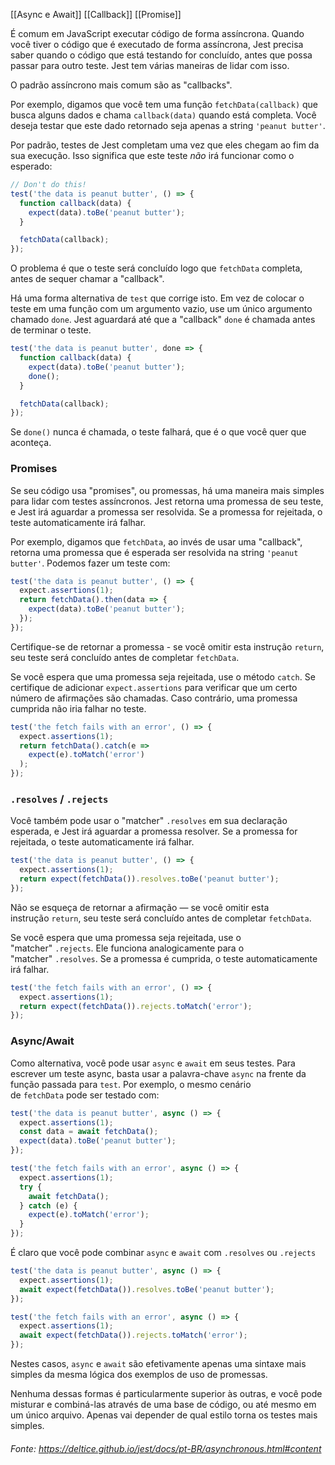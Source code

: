 [[Async e Await]]
[[Callback]]
[[Promise]]


É comum em JavaScript executar código de forma assíncrona. Quando você tiver o código que é executado de forma assíncrona, Jest precisa saber quando o código que está testando for concluído, antes que possa passar para outro teste. Jest tem várias maneiras de lidar com isso.

O padrão assíncrono mais comum são as "callbacks".

  
Por exemplo, digamos que você tem uma função `fetchData(callback)` que busca alguns dados e chama `callback(data)` quando está completa. Você deseja testar que este dado retornado seja apenas a string `'peanut butter'`.

Por padrão, testes de Jest completam uma vez que eles chegam ao fim da sua execução. Isso significa que este teste _não_ irá funcionar como o esperado:

```js
// Don't do this!
test('the data is peanut butter', () => {
  function callback(data) {
    expect(data).toBe('peanut butter');
  }

  fetchData(callback);
});
```

O problema é que o teste será concluído logo que `fetchData` completa, antes de sequer chamar a "callback".

Há uma forma alternativa de `test` que corrige isto. Em vez de colocar o teste em uma função com um argumento vazio, use um único argumento chamado `done`. Jest aguardará até que a "callback" `done` é chamada antes de terminar o teste.

```js
test('the data is peanut butter', done => {
  function callback(data) {
    expect(data).toBe('peanut butter');
    done();
  }

  fetchData(callback);
});
```

Se `done()` nunca é chamada, o teste falhará, que é o que você quer que aconteça.

### Promises

Se seu código usa "promises", ou promessas, há uma maneira mais simples para lidar com testes assíncronos. Jest retorna uma promessa de seu teste, e Jest irá aguardar a promessa ser resolvida. Se a promessa for rejeitada, o teste automaticamente irá falhar.

Por exemplo, digamos que `fetchData`, ao invés de usar uma "callback", retorna uma promessa que é esperada ser resolvida na string `'peanut butter'`. Podemos fazer um teste com:

```js
test('the data is peanut butter', () => {
  expect.assertions(1);
  return fetchData().then(data => {
    expect(data).toBe('peanut butter');
  });
});
```

Certifique-se de retornar a promessa - se você omitir esta instrução `return`, seu teste será concluído antes de completar `fetchData`.

Se você espera que uma promessa seja rejeitada, use o método `catch`. Se certifique de adicionar `expect.assertions` para verificar que um certo número de afirmações são chamadas. Caso contrário, uma promessa cumprida não iria falhar no teste.

```js
test('the fetch fails with an error', () => {
  expect.assertions(1);
  return fetchData().catch(e =>
    expect(e).toMatch('error')
  );
});
```

### `.resolves` / `.rejects` 

Você também pode usar o "matcher" `.resolves` em sua declaração esperada, e Jest irá aguardar a promessa resolver. Se a promessa for rejeitada, o teste automaticamente irá falhar.

```js
test('the data is peanut butter', () => {
  expect.assertions(1);
  return expect(fetchData()).resolves.toBe('peanut butter');
});
```

Não se esqueça de retornar a afirmação — se você omitir esta instrução `return`, seu teste será concluído antes de completar `fetchData`.

Se você espera que uma promessa seja rejeitada, use o "matcher" `.rejects`. Ele funciona analogicamente para o "matcher" `.resolves`. Se a promessa é cumprida, o teste automaticamente irá falhar.

```js
test('the fetch fails with an error', () => {
  expect.assertions(1);
  return expect(fetchData()).rejects.toMatch('error');
});
```

### Async/Await 

Como alternativa, você pode usar `async` e `await` em seus testes. Para escrever um teste async, basta usar a palavra-chave `async` na frente da função passada para `test`. Por exemplo, o mesmo cenário de `fetchData` pode ser testado com:

```js
test('the data is peanut butter', async () => {
  expect.assertions(1);
  const data = await fetchData();
  expect(data).toBe('peanut butter');
});

test('the fetch fails with an error', async () => {
  expect.assertions(1);
  try {
    await fetchData();
  } catch (e) {
    expect(e).toMatch('error');
  }
});
```

É claro que você pode combinar `async` e `await` com `.resolves` ou `.rejects` 

```js
test('the data is peanut butter', async () => {
  expect.assertions(1);
  await expect(fetchData()).resolves.toBe('peanut butter');
});

test('the fetch fails with an error', async () => {
  expect.assertions(1);
  await expect(fetchData()).rejects.toMatch('error');
});
```

Nestes casos, `async` e `await` são efetivamente apenas uma sintaxe mais simples da mesma lógica dos exemplos de uso de promessas.

Nenhuma dessas formas é particularmente superior às outras, e você pode misturar e combiná-las através de uma base de código, ou até mesmo em um único arquivo. Apenas vai depender de qual estilo torna os testes mais simples.

###### Fonte: https://deltice.github.io/jest/docs/pt-BR/asynchronous.html#content

